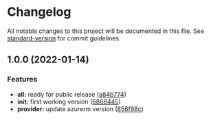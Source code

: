 # Changelog

All notable changes to this project will be documented in this file. See [standard-version](https://github.com/conventional-changelog/standard-version) for commit guidelines.

## 1.0.0 (2022-01-14)


### Features

* **all:** ready for public release ([a84b774](https://github.com/padok-team/terraform-azurerm-virtual-network/commit/a84b77491c6c41fb0a9d5244f95d95ab5fdf68c2))
* **init:** first working version ([6868445](https://github.com/padok-team/terraform-azurerm-virtual-network/commit/686844528a7b3ee439024248a3c3139e83bcb467))
* **provider:** update azurerm version ([856f98c](https://github.com/padok-team/terraform-azurerm-virtual-network/commit/856f98cc48e654c064db83c4c80259627a0eb15c))
